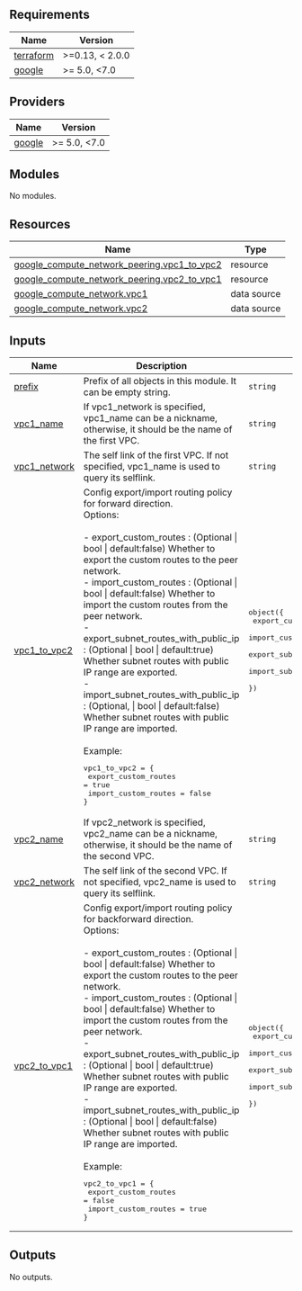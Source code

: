 ## Requirements

| Name | Version |
|------|---------|
| <a name="requirement_terraform"></a> [terraform](#requirement\_terraform) | >=0.13, < 2.0.0 |
| <a name="requirement_google"></a> [google](#requirement\_google) | >= 5.0, <7.0 |

## Providers

| Name | Version |
|------|---------|
| <a name="provider_google"></a> [google](#provider\_google) | >= 5.0, <7.0 |

## Modules

No modules.

## Resources

| Name | Type |
|------|------|
| [google_compute_network_peering.vpc1_to_vpc2](https://registry.terraform.io/providers/hashicorp/google/latest/docs/resources/compute_network_peering) | resource |
| [google_compute_network_peering.vpc2_to_vpc1](https://registry.terraform.io/providers/hashicorp/google/latest/docs/resources/compute_network_peering) | resource |
| [google_compute_network.vpc1](https://registry.terraform.io/providers/hashicorp/google/latest/docs/data-sources/compute_network) | data source |
| [google_compute_network.vpc2](https://registry.terraform.io/providers/hashicorp/google/latest/docs/data-sources/compute_network) | data source |

## Inputs

| Name | Description | Type | Default | Required |
|------|-------------|------|---------|:--------:|
| <a name="input_prefix"></a> [prefix](#input\_prefix) | Prefix of all objects in this module. It can be empty string. | `string` | `""` | no |
| <a name="input_vpc1_name"></a> [vpc1\_name](#input\_vpc1\_name) | If vpc1\_network is specified, vpc1\_name can be a nickname, otherwise, it should be the name of the first VPC. | `string` | n/a | yes |
| <a name="input_vpc1_network"></a> [vpc1\_network](#input\_vpc1\_network) | The self link of the first VPC. If not specified, vpc1\_name is used to query its selflink. | `string` | `""` | no |
| <a name="input_vpc1_to_vpc2"></a> [vpc1\_to\_vpc2](#input\_vpc1\_to\_vpc2) | Config export/import routing policy for forward direction.<br>Options:<br><br>    - export\_custom\_routes : (Optional \| bool \| default:false) Whether to export the custom routes to the peer network.<br>    - import\_custom\_routes : (Optional \| bool \| default:false) Whether to import the custom routes from the peer network.<br>    - export\_subnet\_routes\_with\_public\_ip : (Optional \| bool \| default:true) Whether subnet routes with public IP range are exported.<br>    - import\_subnet\_routes\_with\_public\_ip : (Optional, \| bool \| default:false) Whether subnet routes with public IP range are imported.<br><br>Example:<pre>vpc1_to_vpc2 = {<br>  export_custom_routes = true<br>  import_custom_routes = false<br>}</pre> | <pre>object({<br>    export_custom_routes                = optional(bool, false)<br>    import_custom_routes                = optional(bool, false)<br>    export_subnet_routes_with_public_ip = optional(bool, true)<br>    import_subnet_routes_with_public_ip = optional(bool, false)<br>  })</pre> | `{}` | no |
| <a name="input_vpc2_name"></a> [vpc2\_name](#input\_vpc2\_name) | If vpc2\_network is specified, vpc2\_name can be a nickname, otherwise, it should be the name of the second VPC. | `string` | n/a | yes |
| <a name="input_vpc2_network"></a> [vpc2\_network](#input\_vpc2\_network) | The self link of the second VPC. If not specified, vpc2\_name is used to query its selflink. | `string` | `""` | no |
| <a name="input_vpc2_to_vpc1"></a> [vpc2\_to\_vpc1](#input\_vpc2\_to\_vpc1) | Config export/import routing policy for backforward direction.<br>Options:<br><br>    - export\_custom\_routes : (Optional \| bool \| default:false) Whether to export the custom routes to the peer network.<br>    - import\_custom\_routes : (Optional \| bool \| default:false) Whether to import the custom routes from the peer network.<br>    - export\_subnet\_routes\_with\_public\_ip : (Optional \| bool \| default:true) Whether subnet routes with public IP range are exported.<br>    - import\_subnet\_routes\_with\_public\_ip : (Optional \| bool \| default:false) Whether subnet routes with public IP range are imported.<br><br>Example:<pre>vpc2_to_vpc1 = {<br>  export_custom_routes = false<br>  import_custom_routes = true<br>}</pre> | <pre>object({<br>    export_custom_routes                = optional(bool, false)<br>    import_custom_routes                = optional(bool, false)<br>    export_subnet_routes_with_public_ip = optional(bool, true)<br>    import_subnet_routes_with_public_ip = optional(bool, false)<br>  })</pre> | `{}` | no |

## Outputs

No outputs.
